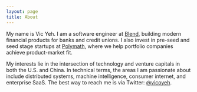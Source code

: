 ```yaml
---
layout: page
title: About
---
```


My name is Vic Yeh. I am a software engineer at [Blend](https://blend.com/), building modern financial products for banks and credit unions. I also invest in pre-seed and seed stage startups at [Polymath](https://polymathcp.com), where we help portfolio companies achieve product-market fit.

My interests lie in the intersection of technology and venture capitals in both the U.S. and China. In technical terms, the areas I am passionate about include distributed systems, machine intelligence, consumer internet, and enterprise SaaS. The best way to reach me is via Twitter: [@vicoyeh](https://twitter.com/vicoyeh).

